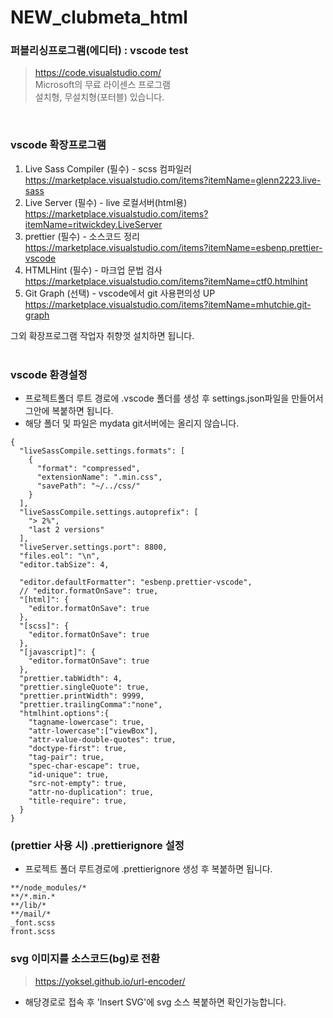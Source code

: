 # NEW_clubmeta_html

### 퍼블리싱프로그램(에디터) : vscode   test
> <https://code.visualstudio.com/>   
> Microsoft의 무료 라이센스 프로그램   
> 설치형, 무설치형(포터블) 있습니다.
<br />

### vscode 확장프로그램
1. Live Sass Compiler (필수) - scss 컴파일러   
<https://marketplace.visualstudio.com/items?itemName=glenn2223.live-sass>
2. Live Server (필수) - live 로컬서버(html용)   
<https://marketplace.visualstudio.com/items?itemName=ritwickdey.LiveServer>
3. prettier (필수) - 소스코드 정리   
<https://marketplace.visualstudio.com/items?itemName=esbenp.prettier-vscode>
4. HTMLHint (필수) - 마크업 문법 검사   
<https://marketplace.visualstudio.com/items?itemName=ctf0.htmlhint>    
5. Git Graph (선택) - vscode에서 git 사용편의성 UP   
<https://marketplace.visualstudio.com/items?itemName=mhutchie.git-graph>    

그외 확장프로그램 작업자 취향껏 설치하면 됩니다.   
<br />
   
### vscode 환경설정
- 프로젝트폴더 루트 경로에 .vscode 폴더를 생성 후 settings.json파일을 만들어서 그안에 복붙하면 됩니다.
- 해당 폴더 및 파일은 mydata git서버에는 올리지 않습니다.

```
{
  "liveSassCompile.settings.formats": [
    {
      "format": "compressed",
      "extensionName": ".min.css",
      "savePath": "~/../css/"
    }
  ],
  "liveSassCompile.settings.autoprefix": [
    "> 2%",
    "last 2 versions"
  ],
  "liveServer.settings.port": 8800,
  "files.eol": "\n",
  "editor.tabSize": 4,

  "editor.defaultFormatter": "esbenp.prettier-vscode",
  // "editor.formatOnSave": true,
  "[html]": {
    "editor.formatOnSave": true
  },
  "[scss]": {
    "editor.formatOnSave": true
  },
  "[javascript]": {
    "editor.formatOnSave": true
  },
  "prettier.tabWidth": 4,
  "prettier.singleQuote": true,
  "prettier.printWidth": 9999,
  "prettier.trailingComma":"none",
  "htmlhint.options":{
    "tagname-lowercase": true,
    "attr-lowercase":["viewBox"],
    "attr-value-double-quotes": true,
    "doctype-first": true,
    "tag-pair": true,
    "spec-char-escape": true,
    "id-unique": true,
    "src-not-empty": true,
    "attr-no-duplication": true,
    "title-require": true,
  }
}
```
### (prettier 사용 시) .prettierignore 설정
- 프로젝트 폴더 루트경로에 .prettierignore 생성 후 복붙하면 됩니다.
```
**/node_modules/*
**/*.min.*
**/lib/*
**/mail/*
_font.scss
front.scss
```

### svg 이미지를 소스코드(bg)로 전환
> <https://yoksel.github.io/url-encoder/>   
- 해당경로로 접속 후 'Insert SVG'에 svg 소스 복붙하면 확인가능합니다.
<br />
